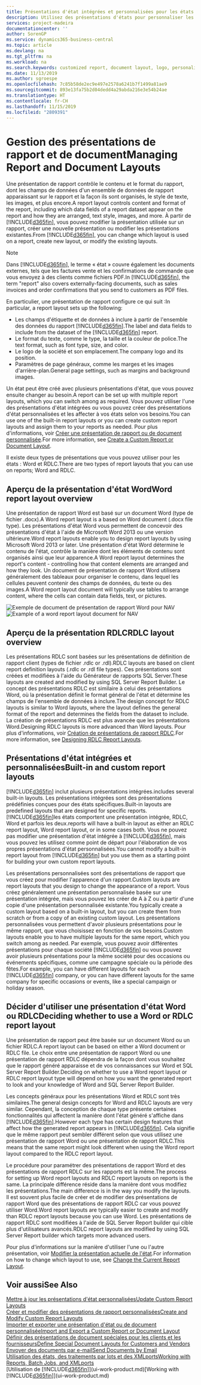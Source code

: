 ```yaml
---
title: Présentations d'état intégrées et personnalisées pour les états et les documents | Microsoft Docs
description: Utilisez des présentations d'états pour personnaliser les documents, par exemple, pour personnaliser la police, le logo, ou la mise en page des fichiers PDF que vous envoyez aux clients.
services: project-madeira
documentationcenter: ''
author: SorenGP
ms.service: dynamics365-business-central
ms.topic: article
ms.devlang: na
ms.tgt_pltfrm: na
ms.workload: na
ms.search.keywords: customized report, document layout, logo, personalize
ms.date: 11/13/2019
ms.author: sgroespe
ms.openlocfilehash: 7c85b58de2ec9e497e2578a6241b7f1499a81ae9
ms.sourcegitcommit: 893e13fa75b2d04dedd4a29abda216e3e54b24ae
ms.translationtype: HT
ms.contentlocale: fr-CH
ms.lasthandoff: 11/15/2019
ms.locfileid: "2809391"
---
```

# <a name="managing-report-and-document-layouts"></a><span data-ttu-id="8cf5f-103">Gestion des présentations de rapport et de document</span><span class="sxs-lookup"><span data-stu-id="8cf5f-103">Managing Report and Document Layouts</span></span>
<span data-ttu-id="8cf5f-104">Une présentation de rapport contrôle le contenu et le format du rapport, dont les champs de données d'un ensemble de données de rapport apparaissant sur le rapport et la façon ils sont organisés, le style de texte, les images, et plus encore.</span><span class="sxs-lookup"><span data-stu-id="8cf5f-104">A report layout controls content and format of the report, including which data fields of a report dataset appear on the report and how they are arranged, text style, images, and more.</span></span> <span data-ttu-id="8cf5f-105">À partir de [!INCLUDE[d365fin](includes/d365fin_md.md)], vous pouvez modifier la présentation utilisée sur un rapport, créer une nouvelle présentation ou modifier les présentations existantes.</span><span class="sxs-lookup"><span data-stu-id="8cf5f-105">From [!INCLUDE[d365fin](includes/d365fin_md.md)], you can change which layout is used on a report, create new layout, or modify the existing layouts.</span></span>

> [!NOTE]  
>   <span data-ttu-id="8cf5f-106">Dans [!INCLUDE[d365fin](includes/d365fin_md.md)], le terme « état » couvre également les documents externes, tels que les factures vente et les confirmations de commande que vous envoyez à des clients comme fichiers PDF.</span><span class="sxs-lookup"><span data-stu-id="8cf5f-106">In [!INCLUDE[d365fin](includes/d365fin_md.md)], the term "report" also covers externally-facing documents, such as sales invoices and order confirmations that you send to customers as PDF files.</span></span>

<span data-ttu-id="8cf5f-107">En particulier, une présentation de rapport configure ce qui suit :</span><span class="sxs-lookup"><span data-stu-id="8cf5f-107">In particular, a report layout sets up the following:</span></span>

* <span data-ttu-id="8cf5f-108">Les champs d'étiquette et de données à inclure à partir de l'ensemble des données du rapport [!INCLUDE[d365fin](includes/d365fin_md.md)].</span><span class="sxs-lookup"><span data-stu-id="8cf5f-108">The label and data fields to include from the dataset of the [!INCLUDE[d365fin](includes/d365fin_md.md)] report.</span></span>
* <span data-ttu-id="8cf5f-109">Le format du texte, comme le type, la taille et la couleur de police.</span><span class="sxs-lookup"><span data-stu-id="8cf5f-109">The text format, such as font type, size, and color.</span></span>
* <span data-ttu-id="8cf5f-110">Le logo de la société et son emplacement.</span><span class="sxs-lookup"><span data-stu-id="8cf5f-110">The company logo and its position.</span></span>
* <span data-ttu-id="8cf5f-111">Paramètres de page généraux, comme les marges et les images d'arrière-plan.</span><span class="sxs-lookup"><span data-stu-id="8cf5f-111">General page settings, such as margins and background images.</span></span>

<span data-ttu-id="8cf5f-112">Un état peut être créé avec plusieurs présentations d'état, que vous pouvez ensuite changer au besoin.</span><span class="sxs-lookup"><span data-stu-id="8cf5f-112">A report can be set up with multiple report layouts, which you can switch among as required.</span></span> <span data-ttu-id="8cf5f-113">Vous pouvez utiliser l'une des présentations d'état intégrées ou vous pouvez créer des présentations d'état personnalisées et les affecter à vos états selon vos besoins.</span><span class="sxs-lookup"><span data-stu-id="8cf5f-113">You can use one of the built-in report layouts or you can create custom report layouts and assign them to your reports as needed.</span></span> <span data-ttu-id="8cf5f-114">Pour plus d'informations, voir [Créer une présentation de rapport ou de document personnalisée](ui-how-create-custom-report-layout.md).</span><span class="sxs-lookup"><span data-stu-id="8cf5f-114">For more information, see [Create a Custom Report or Document Layout](ui-how-create-custom-report-layout.md).</span></span>

<span data-ttu-id="8cf5f-115">Il existe deux types de présentations que vous pouvez utiliser pour les états : Word et RDLC.</span><span class="sxs-lookup"><span data-stu-id="8cf5f-115">There are two types of report layouts that you can use on reports; Word and RDLC.</span></span>

## <a name="word-report-layout-overview"></a><span data-ttu-id="8cf5f-116">Aperçu de la présentation d'état Word</span><span class="sxs-lookup"><span data-stu-id="8cf5f-116">Word report layout overview</span></span>
<span data-ttu-id="8cf5f-117">Une présentation de rapport Word est basé sur un document Word (type de fichier .docx).</span><span class="sxs-lookup"><span data-stu-id="8cf5f-117">A Word report layout is a based on Word document (.docx file type).</span></span> <span data-ttu-id="8cf5f-118">Les présentations d'état Word vous permettent de concevoir des présentations d'état à l'aide de Microsoft Word 2013 ou une version ultérieure.</span><span class="sxs-lookup"><span data-stu-id="8cf5f-118">Word report layouts enable you to design report layouts by using Microsoft Word 2013 or later.</span></span> <span data-ttu-id="8cf5f-119">Une présentation d'état Word détermine le contenu de l'état, contrôle la manière dont les éléments de contenu sont organisés ainsi que leur apparence.</span><span class="sxs-lookup"><span data-stu-id="8cf5f-119">A Word report layout determines the report's content - controlling how that content elements are arranged and how they look.</span></span> <span data-ttu-id="8cf5f-120">Un document de présentation de rapport Word utilisera généralement des tableaux pour organiser le contenu, dans lequel les cellules peuvent contenir des champs de données, du texte ou des images.</span><span class="sxs-lookup"><span data-stu-id="8cf5f-120">A Word report layout document will typically use tables to arrange content, where the cells can contain data fields, text, or pictures.</span></span>

 <span data-ttu-id="8cf5f-121">![Exemple de document de présentation de rapport Word pour NAV](media/nav_wordreportlayout_edit_in_word_example.png "NAV_WordReportLayout_Edit_In_Word_Example")</span><span class="sxs-lookup"><span data-stu-id="8cf5f-121">![Example of a word report layout document for NAV](media/nav_wordreportlayout_edit_in_word_example.png "NAV_WordReportLayout_Edit_In_Word_Example")</span></span>  

## <a name="rdlc-layout-overview"></a><span data-ttu-id="8cf5f-122">Aperçu de la présentation RDLC</span><span class="sxs-lookup"><span data-stu-id="8cf5f-122">RDLC layout overview</span></span>
<span data-ttu-id="8cf5f-123">Les présentations RDLC sont basées sur les présentations de définition de rapport client (types de fichier .rdlc or .rdl).</span><span class="sxs-lookup"><span data-stu-id="8cf5f-123">RDLC layouts are based on client report definition layouts (.rdlc or .rdl file types).</span></span> <span data-ttu-id="8cf5f-124">Ces présentations sont créées et modifiées à l'aide du Générateur de rapports SQL Server.</span><span class="sxs-lookup"><span data-stu-id="8cf5f-124">These layouts are created and modified by using SQL Server Report Builder.</span></span> <span data-ttu-id="8cf5f-125">Le concept des présentations RDLC est similaire à celui des présentations Word, où la présentation définit le format général de l'état et détermine les champs de l'ensemble de données à inclure.</span><span class="sxs-lookup"><span data-stu-id="8cf5f-125">The design concept for RDLC layouts is similar to Word layouts, where the layout defines the general format of the report and determines the fields from the dataset to include.</span></span> <span data-ttu-id="8cf5f-126">La création de présentations RDLC est plus avancée que les présentations Word.</span><span class="sxs-lookup"><span data-stu-id="8cf5f-126">Designing RDLC layouts is more advanced than Word layouts.</span></span> <span data-ttu-id="8cf5f-127">Pour plus d'informations, voir [Création de présentations de rapport RDLC](/dynamics-nav/Designing-RDLC-Report-Layouts).</span><span class="sxs-lookup"><span data-stu-id="8cf5f-127">For more information, see [Designing RDLC Report Layouts](/dynamics-nav/Designing-RDLC-Report-Layouts).</span></span>

## <a name="built-in-and-custom-report-layouts"></a><span data-ttu-id="8cf5f-128">Présentations d'état intégrées et personnalisées</span><span class="sxs-lookup"><span data-stu-id="8cf5f-128">Built-in and custom report layouts</span></span>
[!INCLUDE[d365fin](includes/d365fin_md.md)] <span data-ttu-id="8cf5f-129">inclut plusieurs présentations intégrées.</span><span class="sxs-lookup"><span data-stu-id="8cf5f-129">includes several built-in layouts.</span></span> <span data-ttu-id="8cf5f-130">Les présentations intégrées sont des présentations prédéfinies conçues pour des états spécifiques.</span><span class="sxs-lookup"><span data-stu-id="8cf5f-130">Built-in layouts are predefined layouts that are designed for specific reports.</span></span> [!INCLUDE[d365fin](includes/d365fin_md.md)]<span data-ttu-id="8cf5f-131">les états comportent une présentation intégrée, RDLC, Word et parfois les deux.</span><span class="sxs-lookup"><span data-stu-id="8cf5f-131">reports will have a built-in layout as either an RDLC report layout, Word report layout, or in some cases both.</span></span> <span data-ttu-id="8cf5f-132">Vous ne pouvez pas modifier une présentation d'état intégrée à [!INCLUDE[d365fin](includes/d365fin_md.md)], mais vous pouvez les utilisez comme point de départ pour l'élaboration de vos propres présentations d'état personnalisées.</span><span class="sxs-lookup"><span data-stu-id="8cf5f-132">You cannot modify a built-in report layout from [!INCLUDE[d365fin](includes/d365fin_md.md)] but you use them as a starting point for building your own custom report layouts.</span></span>

<span data-ttu-id="8cf5f-133">Les présentations personnalisées sont des présentations de rapport que vous créez pour modifier l'apparence d'un rapport.</span><span class="sxs-lookup"><span data-stu-id="8cf5f-133">Custom layouts are report layouts that you design to change the appearance of a report.</span></span> <span data-ttu-id="8cf5f-134">Vous créez généralement une présentation personnalisée basée sur une présentation intégrée, mais vous pouvez les créer de A à Z ou à partir d'une copie d'une présentation personnalisée existante.</span><span class="sxs-lookup"><span data-stu-id="8cf5f-134">You typically create a custom layout based on a built-in layout, but you can create them from scratch or from a copy of an existing custom layout.</span></span> <span data-ttu-id="8cf5f-135">Les présentations personnalisées vous permettent d'avoir plusieurs présentations pour le même rapport, que vous choisissez en fonction de vos besoins.</span><span class="sxs-lookup"><span data-stu-id="8cf5f-135">Custom layouts enable you to have multiple layouts for the same report, which you switch among as needed.</span></span> <span data-ttu-id="8cf5f-136">Par exemple, vous pouvez avoir différentes présentations pour chaque société [!INCLUDE[d365fin](includes/d365fin_md.md)] ou vous pouvez avoir plusieurs présentations pour la même société pour des occasions ou événements spécifiques, comme une campagne spéciale ou la période des fêtes.</span><span class="sxs-lookup"><span data-stu-id="8cf5f-136">For example, you can have different layouts for each [!INCLUDE[d365fin](includes/d365fin_md.md)] company, or you can have different layouts for the same company for specific occasions or events, like a special campaign or holiday season.</span></span>

## <a name="deciding-whether-to-use-a-word-or-rdlc-report-layout"></a><span data-ttu-id="8cf5f-137">Décider d'utiliser une présentation d'état Word ou RDLC</span><span class="sxs-lookup"><span data-stu-id="8cf5f-137">Deciding whether to use a Word or RDLC report layout</span></span>
<span data-ttu-id="8cf5f-138">Une présentation de rapport peut être basée sur un document Word ou un fichier RDLC.</span><span class="sxs-lookup"><span data-stu-id="8cf5f-138">A report layout can be based on either a Word document or RDLC file.</span></span> <span data-ttu-id="8cf5f-139">Le choix entre une présentation de rapport Word ou une présentation de rapport RDLC dépendra de la façon dont vous souhaitez que le rapport généré apparaisse et de vos connaissances sur Word et SQL Server Report Builder.</span><span class="sxs-lookup"><span data-stu-id="8cf5f-139">Deciding on whether to use a Word report layout or RDLC report layout type will depend on how you want the generated report to look and your knowledge of Word and SQL Server Report Builder.</span></span>

<span data-ttu-id="8cf5f-140">Les concepts généraux pour les présentations Word et RDLC sont très similaires.</span><span class="sxs-lookup"><span data-stu-id="8cf5f-140">The general design concepts for Word and RDLC layouts are very similar.</span></span> <span data-ttu-id="8cf5f-141">Cependant, la conception de chaque type présente certaines fonctionnalités qui affectent la manière dont l'état généré s'affiche dans [!INCLUDE[d365fin](includes/d365fin_md.md)].</span><span class="sxs-lookup"><span data-stu-id="8cf5f-141">However each type has certain design features that affect how the generated report appears in [!INCLUDE[d365fin](includes/d365fin_md.md)].</span></span> <span data-ttu-id="8cf5f-142">Cela signifie que le même rapport peut sembler différent selon que vous utilisez une présentation de rapport Word ou une présentation de rapport RDLC.</span><span class="sxs-lookup"><span data-stu-id="8cf5f-142">This means that the same report might look different when using the Word report layout compared to the RDLC report layout.</span></span>

<span data-ttu-id="8cf5f-143">Le procédure pour paramétrer des présentations de rapport Word et des présentations de rapport RDLC sur les rapports est la même.</span><span class="sxs-lookup"><span data-stu-id="8cf5f-143">The process for setting up Word report layouts and RDLC report layouts on reports is the same.</span></span> <span data-ttu-id="8cf5f-144">La principale différence réside dans la manière dont vous modifiez les présentations.</span><span class="sxs-lookup"><span data-stu-id="8cf5f-144">The main difference is in the way you modify the layouts.</span></span> <span data-ttu-id="8cf5f-145">Il est souvent plus facile de créer et de modifier des présentations de rapport Word que des présentations de rapport RDLC car vous pouvez utiliser Word.</span><span class="sxs-lookup"><span data-stu-id="8cf5f-145">Word report layouts are typically easier to create and modify than RDLC report layouts because you can use Word.</span></span> <span data-ttu-id="8cf5f-146">Les présentations de rapport RDLC sont modifiées à l'aide de SQL Server Report builder qui cible plus d'utilisateurs avancés.</span><span class="sxs-lookup"><span data-stu-id="8cf5f-146">RDLC report layouts are modified by using SQL Server Report builder which targets more advanced users.</span></span>

<span data-ttu-id="8cf5f-147">Pour plus d'informations sur la manière d'utiliser l'une ou l'autre présentation, voir [Modifier la présentation actuelle de l'état](ui-how-change-layout-currently-used-report.md).</span><span class="sxs-lookup"><span data-stu-id="8cf5f-147">For information on how to change which layout to use, see [Change the Current Report Layout](ui-how-change-layout-currently-used-report.md).</span></span>

## <a name="see-also"></a><span data-ttu-id="8cf5f-148">Voir aussi</span><span class="sxs-lookup"><span data-stu-id="8cf5f-148">See Also</span></span>
[<span data-ttu-id="8cf5f-149">Mettre à jour les présentations d'état personnalisées</span><span class="sxs-lookup"><span data-stu-id="8cf5f-149">Update Custom Report Layouts</span></span>](ui-update-report-layouts.md)  
[<span data-ttu-id="8cf5f-150">Créer et modifier des présentations de rapport personnalisées</span><span class="sxs-lookup"><span data-stu-id="8cf5f-150">Create and Modify Custom Report Layouts</span></span>](ui-how-create-custom-report-layout.md)  
[<span data-ttu-id="8cf5f-151">Importer et exporter une présentation d'état ou de document personnalisée</span><span class="sxs-lookup"><span data-stu-id="8cf5f-151">Import and Export a Custom Report or Document Layout</span></span>](ui-how-import-and-export-report-layout.md)  
[<span data-ttu-id="8cf5f-152">Définir des présentations de document spéciales pour les clients et les fournisseurs</span><span class="sxs-lookup"><span data-stu-id="8cf5f-152">Define Special Document Layouts for Customers and Vendors</span></span>](ui-define-customer-vendor-document-layouts.md)  
[<span data-ttu-id="8cf5f-153">Envoyer des documents par e-mail</span><span class="sxs-lookup"><span data-stu-id="8cf5f-153">Send Documents by Email</span></span>](ui-how-send-documents-email.md)  
[<span data-ttu-id="8cf5f-154">Utilisation des états, des traitements par lots et des XMLports</span><span class="sxs-lookup"><span data-stu-id="8cf5f-154">Working with Reports, Batch Jobs, and XMLports</span></span>](ui-work-report.md)  
<span data-ttu-id="8cf5f-155">[Utilisation de [!INCLUDE[d365fin](includes/d365fin_md.md)]](ui-work-product.md)</span><span class="sxs-lookup"><span data-stu-id="8cf5f-155">[Working with [!INCLUDE[d365fin](includes/d365fin_md.md)]](ui-work-product.md)</span></span>  

